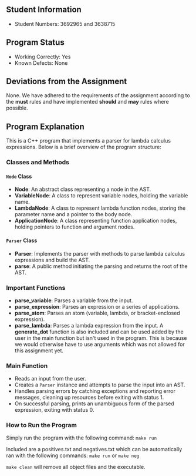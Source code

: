 ## Student Information
- Student Numbers: 3692965 and 3638715

## Program Status
- Working Correctly: Yes
- Known Defects: None

## Deviations from the Assignment
None. We have adhered to the requirements of the assignment according to the **must** rules 
and have implemented **should** and **may** rules where possible.

## Program Explanation
This is a C++ program that implements a parser for lambda calculus expressions. Below is a brief overview of the program structure:

### Classes and Methods

#### `Node` Class
- **Node**: An abstract class representing a node in the AST.
- **VariableNode**: A class to represent variable nodes, holding the variable name.
- **LambdaNode**: A class to represent lambda function nodes, storing the parameter name and a pointer to the body node.
- **ApplicationNode**: A class representing function application nodes, holding pointers to function and argument nodes.

#### `Parser` Class
- **Parser**: Implements the parser with methods to parse lambda calculus expressions and build the AST.
- **parse**: A public method initiating the parsing and returns the root of the AST.

### Important Functions
- **parse_variable**: Parses a variable from the input.
- **parse_expression**: Parses an expression or a series of applications.
- **parse_atom**: Parses an atom (variable, lambda, or bracket-enclosed expression).
- **parse_lambda**: Parses a lambda expression from the input.
A **generate_dot** function is also included and can be used added by the user in the main function
but isn't used in the program. This is because we would otherwise have to use arguments which was not allowed for this assignment yet.

### Main Function
- Reads an input from the user.
- Creates a `Parser` instance and attempts to parse the input into an AST.
- Handles parsing errors by catching exceptions and reporting error messages, cleaning up resources before exiting with status 1.
- On successful parsing, prints an unambiguous form of the parsed expression, exiting with status 0.

### How to Run the Program
Simply run the program with the following command:
```make run```

Included are a positives.txt and negatives.txt which can be automatically ran with the following commands:
```make run``` or ```make neg```

```make clean``` will remove all object files and the executable.


